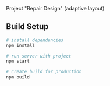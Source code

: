 Project "Repair Design" (adaptive layout)


## Build Setup

```bash
# install dependencies
npm install

# run server with project
npm start

# create build for production
npm build
```

